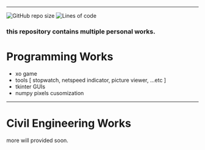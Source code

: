 
---
![GitHub repo size](https://img.shields.io/github/repo-size/hmae/samples?color=gray&label=Size%3A&style=flat-square) ![Lines of code](https://img.shields.io/tokei/lines/github/hmae/samples?color=gray&label=Lines%20counter%3A&style=flat-square)
### this repository contains multiple personal works.

# Programming Works
* xo game
* tools [ stopwatch, netspeed indicator, picture viewer,  ...etc ]
* tkinter GUIs
* numpy pixels cusomization

---

# Civil Engineering Works
more will provided soon. 
